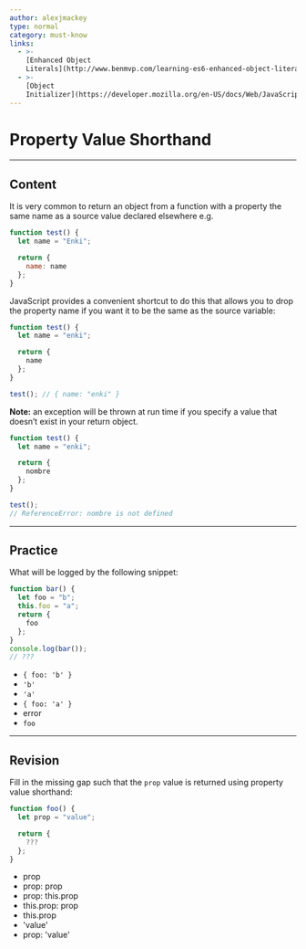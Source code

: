 ```yaml
---
author: alexjmackey
type: normal
category: must-know
links:
  - >-
    [Enhanced Object
    Literals](http://www.benmvp.com/learning-es6-enhanced-object-literals/){website}
  - >-
    [Object
    Initializer](https://developer.mozilla.org/en-US/docs/Web/JavaScript/Reference/Operators/Object_initializer){documentation}
---
```


# Property Value Shorthand


---

## Content

It is very common to return an object from a function with a property the same name as a source value declared elsewhere e.g.

```javascript
function test() {
  let name = "Enki";

  return {
    name: name
  };
}
```

JavaScript provides a convenient shortcut to do this that allows you to drop the property name if you want it to be the same as the source variable:

```javascript
function test() {
  let name = "enki";

  return {
    name
  };
}

test(); // { name: "enki" }
```

**Note:** an exception will be thrown at run time if you specify a value that doesn’t exist in your return object.

```js
function test() {
  let name = "enki";

  return {
    nombre
  };
}

test(); 
// ReferenceError: nombre is not defined
```


---

## Practice

What will be logged by the following snippet:

```javascript
function bar() {
  let foo = "b";
  this.foo = "a";
  return {
    foo
  };
}
console.log(bar());
// ???
```

* `{ foo: 'b' }`
* `'b'`
* `'a'`
* `{ foo: 'a' }`
* error
* `foo`


---

## Revision

Fill in the missing gap such that the `prop` value is returned using property value shorthand:

```javascript
function foo() {
  let prop = "value";

  return {
    ???
  };
}
```

* prop
* prop: prop
* prop: this.prop
* this.prop: prop
* this.prop
* 'value'
* prop: 'value'
